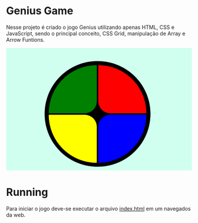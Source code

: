 Genius Game
=========================
Nesse projeto é criado o jogo Genius utilizando apenas HTML, CSS e JavaScript, sendo o principal conceito, CSS Grid, manipulação de Array e Arrow Funtions.

![Jogo Genius](./screenshot.PNG)

# Running
Para iniciar o jogo deve-se executar o arquivo [index.html](index.html) em um navegados da web.